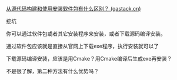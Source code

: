 [从源代码构建和使用安装软件包有什么区别？ (qastack.cn)](https://qastack.cn/unix/152346/what-is-the-difference-between-building-from-source-and-using-an-install-package)

挖坑

你可以通过软件包或者其它安装程序来安装，或者下载源码编译安装。

通过软件包应该就是直接从官网上下载exe程序，执行安装就可以了

下载源码编译安装，应该是用Cmake？用Cmake编译后生成exe再安装？

不是很了解，第二种方法有什么优势吗？